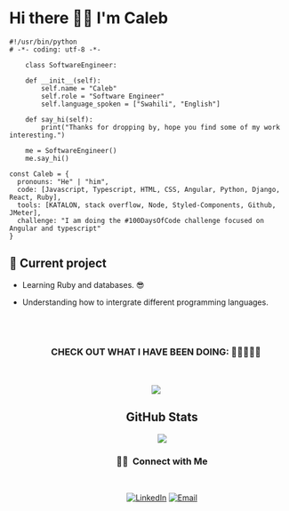 # Hi there 👋🏾 I'm Caleb

```
#!/usr/bin/python
# -*- coding: utf-8 -*-

    class SoftwareEngineer:  

    def __init__(self):
        self.name = "Caleb"  
        self.role = "Software Engineer"
        self.language_spoken = ["Swahili", "English"]

    def say_hi(self):
        print("Thanks for dropping by, hope you find some of my work interesting.")   

    me = SoftwareEngineer()
    me.say_hi()
``` 
```
const Caleb = {
  pronouns: "He" | "him",  
  code: [Javascript, Typescript, HTML, CSS, Angular, Python, Django, React, Ruby], 
  tools: [KATALON, stack overflow, Node, Styled-Components, Github, JMeter],
  challenge: "I am doing the #100DaysOfCode challenge focused on Angular and typescript" 
}
```

## 🌱 Current project
* Learning Ruby and databases. 😎
* Understanding how to intergrate different programming languages.

  <div align="center">
    <br>
    <br>
    <h3>CHECK OUT WHAT I HAVE BEEN DOING: 🤪🤖🤪🤖🤪</h3>
    <br>
    <br>
    
    <a href="https://github.com/anuraghazra/github-readme-stats" style="margin-left:.5%;">
    
    </a>
    <a href="https://github.com/anuraghazra/convoychat" style="margin-right:.5%;">
    <img align="center" src="https://github-readme-stats.vercel.app/api/top-langs/?username=Calebbii&layout=compact" />
    </a>
  </div>
  
<div align='center' style="margin-left:1.2cm">
<h2>GitHub Stats</h2>
<a align="center"href="https://readme-stats-cfgj2cxdy.vercel.app/api?username=Calebbii&count_private=true&show_icons=true&theme=cobalt">
  <img align="center" src = "https://github-readme-streak-stats.herokuapp.com/?user=Calebbii&">
</a><br>

<h3 align="center"> 🤝🏻 &nbsp;Connect with Me </h3><br>

<p align="center">
<a href="https://www.linkedin.com/in/caleb-kiprotich-b141871a6/"><img alt="LinkedIn" src="https://img.shields.io/badge/LinkedIn-Caleb%20Kiprotich Bii-blue?style=flat-square&logo=linkedin"></a>
<a href="mailto:biicaleb316@gmail.com"><img alt="Email" src="https://img.shields.io/badge/Email-biicaleb316%40gmail.com-blue?style=flat-square&logo=gmail"></a>
 
</p>
</div>












